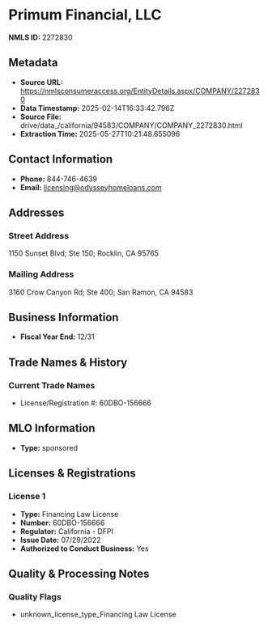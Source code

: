 # Primum Financial, LLC

**NMLS ID:** 2272830

## Metadata
- **Source URL:** https://nmlsconsumeraccess.org/EntityDetails.aspx/COMPANY/2272830
- **Data Timestamp:** 2025-02-14T16:33:42.796Z
- **Source File:** drive/data_/california/94583/COMPANY/COMPANY_2272830.html
- **Extraction Time:** 2025-05-27T10:21:48.655096

## Contact Information
- **Phone:** 844-746-4639
- **Email:** licensing@odysseyhomeloans.com

## Addresses
### Street Address
1150 Sunset Blvd; Ste 150; Rocklin, CA 95765

### Mailing Address
3160 Crow Canyon Rd; Ste 400; San Ramon, CA 94583

## Business Information
- **Fiscal Year End:** 12/31

## Trade Names & History
### Current Trade Names
- License/Registration #: 60DBO-156666

## MLO Information
- **Type:** sponsored

## Licenses & Registrations

### License 1
- **Type:** Financing Law License
- **Number:** 60DBO-156666
- **Regulator:** California - DFPI
- **Issue Date:** 07/29/2022
- **Authorized to Conduct Business:** Yes

## Quality & Processing Notes
### Quality Flags
- unknown_license_type_Financing Law License
